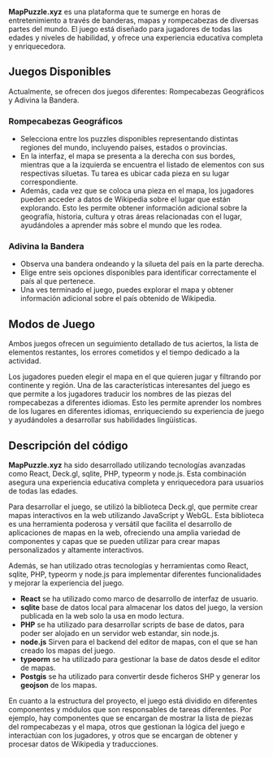 **MapPuzzle.xyz** es una plataforma que te sumerge en horas de entretenimiento a través de banderas, mapas y rompecabezas de diversas partes del mundo. El juego está diseñado para jugadores de todas las edades y niveles de habilidad, y ofrece una experiencia educativa completa y enriquecedora.

## Juegos Disponibles

Actualmente, se ofrecen dos juegos diferentes: Rompecabezas Geográficos y Adivina la Bandera.

### Rompecabezas Geográficos
- Selecciona entre los puzzles disponibles representando distintas regiones del mundo, incluyendo países, estados o provincias.
- En la interfaz, el mapa se presenta a la derecha con sus bordes, mientras que a la izquierda se encuentra el listado de elementos con sus respectivas siluetas. Tu tarea es ubicar cada pieza en su lugar correspondiente.
- Además, cada vez que se coloca una pieza en el mapa, los jugadores pueden acceder a datos de Wikipedia sobre el lugar que están explorando. Esto les permite obtener información adicional sobre la geografía, historia, cultura y otras áreas relacionadas con el lugar, ayudándoles a aprender más sobre el mundo que les rodea.

### Adivina la Bandera
- Observa una bandera ondeando y la silueta del país en la parte derecha.
- Elige entre seis opciones disponibles para identificar correctamente el país al que pertenece.
- Una ves terminado el juego, puedes explorar el mapa y obtener información adicional sobre el país obtenido de Wikipedia.

## Modos de Juego

Ambos juegos ofrecen un seguimiento detallado de tus aciertos, la lista de elementos restantes, los errores cometidos y el tiempo dedicado a la actividad.

Los jugadores pueden elegir el mapa en el que quieren jugar y filtrando por continente y región. 
Una de las características interesantes del juego es que permite a los jugadores traducir los nombres de las piezas del rompecabezas a diferentes idiomas. Esto les permite aprender los nombres de los lugares en diferentes idiomas, enriqueciendo su experiencia de juego y ayudándoles a desarrollar sus habilidades lingüísticas.

## Descripción del código

**MapPuzzle.xyz** ha sido desarrollado utilizando tecnologías avanzadas como React, Deck.gl, sqlite, PHP, typeorm y node.js. Esta combinación asegura una experiencia educativa completa y enriquecedora para usuarios de todas las edades.

Para desarrollar el juego, se utilizó la biblioteca Deck.gl, que permite crear mapas interactivos en la web utilizando JavaScript y WebGL. Esta biblioteca es una herramienta poderosa y versátil que facilita el desarrollo de aplicaciones de mapas en la web, ofreciendo una amplia variedad de componentes y capas que se pueden utilizar para crear mapas personalizados y altamente interactivos.

Además, se han utilizado otras tecnologías y herramientas como React, sqlite, PHP, typeorm y node.js para implementar diferentes funcionalidades y mejorar la experiencia del juego.

- **React** se ha utilizado como marco de desarrollo de interfaz de usuario. 
- **sqlite** base de datos local para almacenar los datos del juego, la version publicada en la web solo la usa en modo lectura.
- **PHP** se ha utilizado para desarrollar scripts de base de datos, para poder ser alojado en un servidor web estandar, sin node.js.
- **node.js** Sirven para el backend del editor de mapas, con el que se han creado los mapas del juego.
- **typeorm** se ha utilizado para gestionar la base de datos desde el editor de mapas.
- **Postgis** se ha utilizado para convertir desde ficheros SHP y generar los **geojson** de los mapas.

En cuanto a la estructura del proyecto, el juego está dividido en diferentes componentes y módulos que son responsables de tareas diferentes. Por ejemplo, hay componentes que se encargan de mostrar la lista de piezas del rompecabezas y el mapa, otros que gestionan la lógica del juego e interactúan con los jugadores, y otros que se encargan de obtener y procesar datos de Wikipedia y traducciones.